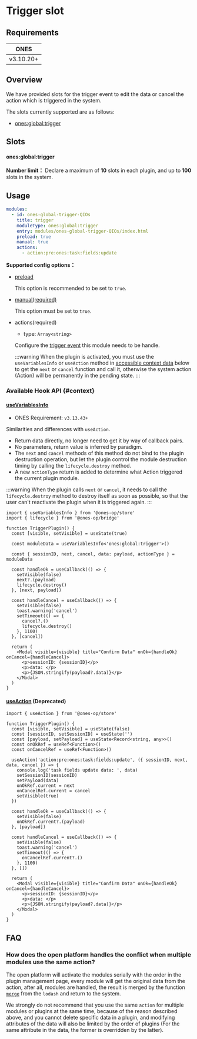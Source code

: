 # Trigger slot

## Requirements

| **ONES**  |
| :-------: |
| v3.10.20+ |

## Overview

We have provided slots for the trigger event to edit the data or cancel the action which is triggered in the system.

The slots currently supported are as follows:

- [ones:global:trigger](#onesglobaltrigger)

## Slots

#### ones:global:trigger

**Number limit：** Declare a maximum of **10** slots in each plugin, and up to **100** slots in the system.

## Usage

```yaml
modules:
  - id: ones-global-trigger-QIOs
    title: trigger
    moduleType: ones:global:trigger
    entry: modules/ones-global-trigger-QIOs/index.html
    preload: true
    manual: true
    actions:
      - action:pre:ones:task:fields:update
```

**Supported config options：**

- [preload](../../../../reference/config/plugin.yaml#preload)

  This option is recommended to be set to `true`.

- [manual(required)](../../../../reference/config/plugin.yaml#manual)

  This option must be set to `true`.

- actions(required)

  - type: `Array<string>`

  Configure the [trigger event](./list.md) this module needs to be handle.

  :::warning
  When the plugin is activated, you must use the `useVariablesInfo` or `useAction` method in [accessible context data](#context) below to get the `next` or `cancel` function and call it, otherwise the system action (Action) will be permanently in the pending state.
  :::

### Available Hook API {#context}

#### [useVariablesInfo](../../../../reference/packages/store/store.md#useVariablesInfo)

- ONES Requirement: `v3.13.43+`

Similarities and differences with `useAction`.

- Return data directly, no longer need to get it by way of callback pairs.
- No parameters, return value is inferred by paradigm.
- The `next` and `cancel` methods of this method do not bind to the plugin destruction operation, but let the plugin control the module destruction timing by calling the `lifecycle.destroy` method.
- A new `actionType` return is added to determine what Action triggered the current plugin module.

:::warning
When the plugin calls `next` or `cancel`, it needs to call the `lifecycle.destroy` method to destroy itself as soon as possible, so that the user can't reactivate the plugin when it is triggered again.
:::

```tsx
import { useVariablesInfo } from '@ones-op/store'
import { lifecycle } from '@ones-op/bridge'

function TriggerPlugin() {
  const [visible, setVisible] = useState(true)

  const moduleData = useVariablesInfo<'ones:global:trigger'>()

  const { sessionID, next, cancel, data: payload, actionType } = moduleData

  const handleOk = useCallback(() => {
    setVisible(false)
    next?.(payload)
    lifecycle.destroy()
  }, [next, payload])

  const handleCancel = useCallback(() => {
    setVisible(false)
    toast.warning('cancel')
    setTimeout(() => {
      cancel?.()
      lifecycle.destroy()
    }, 1100)
  }, [cancel])

  return (
    <Modal visible={visible} title="Confirm Data" onOk={handleOk} onCancel={handleCancel}>
      <p>sessionID: {sessionID}</p>
      <p>data: </p>
      <p>{JSON.stringify(payload?.data)}</p>
    </Modal>
  )
}
```

#### [useAction](../../../../reference/packages/store/store.md#useAction) (Deprecated)

```tsx
import { useAction } from '@ones-op/store'

function TriggerPlugin() {
  const [visible, setVisible] = useState(false)
  const [sessionID, setSessionID] = useState('')
  const [payload, setPayload] = useState<Record<string, any>>()
  const onOkRef = useRef<Function>()
  const onCancelRef = useRef<Function>()

  useAction('action:pre:ones:task:fields:update', ({ sessionID, next, data, cancel }) => {
    console.log('task fields update data: ', data)
    setSessionID(sessionID)
    setPayload(data)
    onOkRef.current = next
    onCancelRef.current = cancel
    setVisible(true)
  })

  const handleOk = useCallback(() => {
    setVisible(false)
    onOkRef.current?.(payload)
  }, [payload])

  const handleCancel = useCallback(() => {
    setVisible(false)
    toast.warning('cancel')
    setTimeout(() => {
      onCancelRef.current?.()
    }, 1100)
  }, [])

  return (
    <Modal visible={visible} title="Confirm Data" onOk={handleOk} onCancel={handleCancel}>
      <p>sessionID: {sessionID}</p>
      <p>data: </p>
      <p>{JSON.stringify(payload?.data)}</p>
    </Modal>
  )
}
```

## FAQ

<h3>How does the open platform handles the conflict when multiple modules use the same action?</h3>

The open platform will activate the modules serially with the order in the plugin management page, every module will get
the original data from the action, after all, modules are handled, the result is merged by the function [`merge`](https://lodash.com/docs/#merge)
from the `lodash` and return to the system.

We strongly do not recommend that you use the same `action` for multiple modules or plugins at the same time, because of
the reason described above, and you cannot delete specific data in a plugin, and modifying attributes of the data ​​will
also be limited by the order of plugins (For the same attribute in the data, the former is overridden by the latter).
